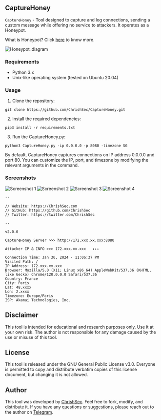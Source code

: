## CaptureHoney

`CaptureHoney` - Tool designed to capture and log connections, sending a custom message while offering no service to attackers. It operates as a Honeypot.

What is Honeypot? Click [here](https://en.wikipedia.org/wiki/Honeypot_(computing)) to know more.

![Honeypot_diagram](https://upload.wikimedia.org/wikipedia/commons/7/76/Honeypot_diagram.jpg)

### Requirements
- Python 3.x
- Unix-like operating system (tested on Ubuntu 20.04)

### Usage

1. Clone the repository:

```git clone https://github.com/ChrishSec/CaptureHoney.git```

2. Install the required dependencies:

```pip3 install -r requirements.txt```

3. Run the CaptureHoney.py:

```python3 CaptureHoney.py -ip 0.0.0.0 -p 8080 -timezone SG```

By default, CaptureHoney captures connections on IP address 0.0.0.0 and port 80. You can customize the IP, port, and timezone by modifying the relevant arguments in the command.

### Screenshots

![Screenshot 1](screenshots/screenshot_1.png)
![Screenshot 2](screenshots/screenshot_2.png)
![Screenshot 3](screenshots/screenshot_3.png)
![Screenshot 4](screenshots/screenshot_4.png)

```
--

// Website: https://ChrishSec.com
// GitHub: https://github.com/ChrishSec
// Twitter: https://twitter.com/ChrishSec

--

v2.0.0

CaptureHoney Server >>> http://172.xxx.xx.xxx:8080

Attacker IP & INFO >>> 172.xxx.xx.xxx   ↓↓↓ 

Connection Time: Jan 30, 2024 - 11:06:37 PM
Visited Path: /
IP Address: 172.xxx.xx.xxx
Browser: Mozilla/5.0 (X11; Linux x86_64) AppleWebKit/537.36 (KHTML, like Gecko) Chrome/120.0.0.0 Safari/537.36
Country: France
City: Paris
Lat: 48.xxxx
Lon: 2.xxxx
Timezone: Europe/Paris
ISP: Akamai Technologies, Inc.
```

## Disclaimer

This tool is intended for educational and research purposes only. Use it at your own risk. The author is not responsible for any damage caused by the use or misuse of this tool.

## License

This tool is released under the GNU General Public License v3.0. Everyone is permitted to copy and distribute verbatim copies of this license document, but changing it is not allowed.

## Author

This tool was developed by [ChrishSec](https://github.com/ChrishSec). Feel free to fork, modify, and distribute it. If you have any questions or suggestions, please reach out to the author on [Telegram](https://t.me/ChrishSec).
